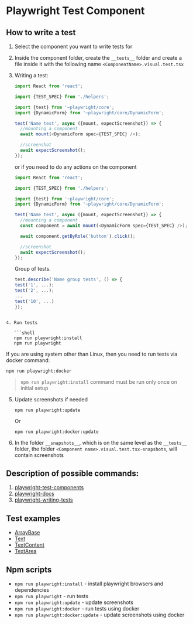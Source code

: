# Playwright Test Component

## How to write a test

1. Select the component you want to write tests for
2. Inside the component folder, create the `__tests__` folder and create a file inside it with the following name `<ComponentName>.visual.test.tsx`
3. Writing a test:

   ```ts
   import React from 'react';

   import {TEST_SPEC} from './helpers';

   import {test} from '~playwright/core';
   import {DynamicForm} from '~playwright/core/DynamicForm';

   test('Name test', async ({mount, expectScreenshot}) => {
     //mounting a component
     await mount(<DynamicForm spec={TEST_SPEC} />);

     //screenshot
     await expectScreenshot();
   });
   ```

   or if you need to do any actions on the component

   ```ts
   import React from 'react';

   import {TEST_SPEC} from './helpers';

   import {test} from '~playwright/core';
   import {DynamicForm} from '~playwright/core/DynamicForm';

   test('Name test', async ({mount, expectScreenshot}) => {
     //mounting a component
     const component = await mount(<DynamicForm spec={TEST_SPEC} />);

     await component.getByRole('button').click();

     //screenshot
     await expectScreenshot();
   });
   ```

   Group of tests.

   ```ts
   test.describe('Name group tests', () => {
   test('1', ...);
   test('2', ...);
   ...
   test('10', ...)
   });
   ```

````

4. Run tests

   ```shell
   npm run playwright:install
   npm run playwright
````

If you are using system other than Linux, then you need to run tests via docker command:

```shell
npm run playwright:docker
```

> `npm run playwright:install` command must be run only once on initial setup

5. Update screenshots if needed

   ```shell
   npm run playwright:update
   ```

   Or

   ```shell
   npm run playwright:docker:update
   ```

6. In the folder `__snapshots__`, which is on the same level as the `__tests__` folder, the folder `<Component name>.visual.test.tsx-snapshots`, will contain screenshots

## Description of possible commands:

1. [playwright-test-components](https://playwright.dev/docs/test-components)
2. [playwright-docs](https://playwright.dev/docs/api/class-test)
3. [playwright-writing-tests](https://playwright.dev/docs/writing-tests)

## Test examples

- [ArrayBase](../src/lib/kit/components/Inputs/ArrayBase/__tests__/ArrayBase.visual.test.tsx)
- [Text](../src/lib/kit/components/Inputs/Text/__tests__/Text.visual.test.tsx)
- [TextContent](../src/lib/kit/components/Inputs/TextContent/__tests__/TextContent.visual.test.tsx)
- [TextArea](../src/lib/kit/components/Inputs/TextArea/__tests__/TextArea.visual.test.tsx)

## Npm scripts

- `npm run playwright:install` - install playwright browsers and dependencies
- `npm run playwright` - run tests
- `npm run playwright:update` - update screenshots
- `npm run playwright:docker` - run tests using docker
- `npm run playwright:docker:update` - update screenshots using docker
